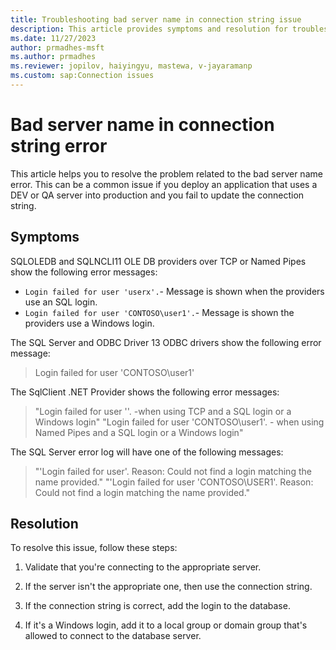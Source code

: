 ```yaml
---
title: Troubleshooting bad server name in connection string issue
description: This article provides symptoms and resolution for troubleshooting the bad server name in connection string error.
ms.date: 11/27/2023
author: prmadhes-msft
ms.author: prmadhes
ms.reviewer: jopilov, haiyingyu, mastewa, v-jayaramanp
ms.custom: sap:Connection issues
---
```


# Bad server name in connection string error

This article helps you to resolve the problem related to the bad server name error. This can be a common issue if you deploy an application that uses a DEV or QA server into production and you fail to update the connection string.

## Symptoms

SQLOLEDB and SQLNCLI11 OLE DB providers over TCP or Named Pipes show the following error messages:

- `Login failed for user 'userx'.`- Message is shown when the providers use an SQL login.
- `Login failed for user 'CONTOSO\user1'.`- Message is shown the providers use a Windows login.

The SQL Server and ODBC Driver 13 ODBC drivers show the following error message:

> Login failed for user 'CONTOSO\user1'

The SqlClient .NET Provider shows the following error messages:

> "Login failed for user ''. -when using TCP and a SQL login or a Windows login"
> "Login failed for user 'CONTOSO\user1'. - when using Named Pipes and a SQL login or a Windows login"

The SQL Server error log will have one of the following messages:

> "'Login failed for user'. Reason: Could not find a login matching the name provided."
> "'Login failed for user 'CONTOSO\USER1'. Reason: Could not find a login matching the name provided."

## Resolution

To resolve this issue, follow these steps:

1. Validate that you're connecting to the appropriate server.

1. If the server isn't the appropriate one, then use the connection string.

1. If the connection string is correct, add the login to the database.

1. If it's a Windows login, add it to a local group or domain group that's allowed to connect to the database server.
